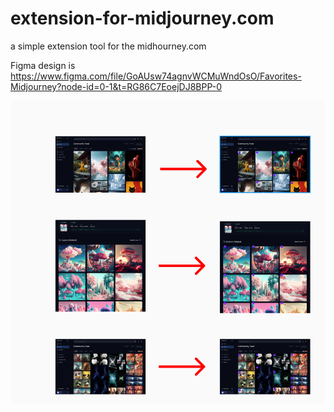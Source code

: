 # extension-for-midjourney.com
a simple extension tool for the midhourney.com

Figma design is https://www.figma.com/file/GoAUsw74agnvWCMuWndOsO/Favorites-Midjourney?node-id=0-1&t=RG86C7EoejDJ8BPP-0

<img src="./figma.png" />
